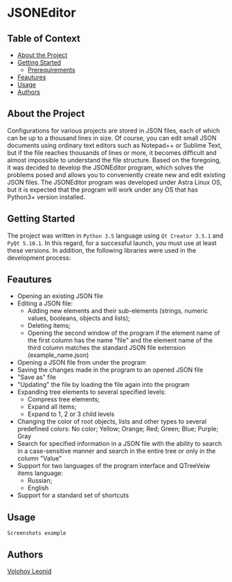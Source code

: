 # JSONEditor

## Table of Context

- [About the Project](#about-the-project)
- [Getting Started](#getting-started)
  * [Prerequirements](#prerequirements)
- [Feautures](#feautures)
- [Usage](#usage)
- [Authors](#authors)

## About the Project

Configurations for various projects are stored in JSON files, each of which can be up to a thousand lines in size. Of course, you can edit small JSON documents using ordinary text editors such as Notepad++ or Sublime Text, but if the file reaches thousands of lines or more, it becomes difficult and almost impossible to understand the file structure.
Based on the foregoing, it was decided to develop the JSONEditor program, which solves the problems posed and allows you to conveniently create new and edit existing JSON files. The JSONEditor program was developed under Astra Linux OS, but it is expected that the program will work under any OS that has Python3+ version installed.

##  Getting Started

The project was written in `Python 3.5` language using `Qt Creator 3.5.1` and `PyQt 5.10.1`. In this regard, for a successful launch, you must use at least these versions. In addition, the following libraries were used in the development process:

## Feautures

- Opening an existing JSON file
- Editing a JSON file: 
  - Adding new elements and their sub-elements (strings, numeric values, booleans, objects and lists); 
  - Deleting items; 
  - Opening the second window of the program if the element name of the first column has the name "file" and the element name of the third column matches the standard JSON file extension (example_name.json)
- Opening a JSON file from under the program
- Saving the changes made in the program to an opened JSON file
- "Save as" file
- "Updating" the file by loading the file again into the program
- Expanding tree elements to several specified levels:
  - Compress tree elements;
  - Expand all items;
  - Expand to 1, 2 or 3 child levels
- Changing the color of root objects, lists and other types to several predefined colors: No color; Yellow; Orange; Red; Green; Blue; Purple; Gray
- Search for specified information in a JSON file with the ability to search in a case-sensitive manner and search in the entire tree or only in the column "Value"
- Support for two languages ​​of the program interface and QTreeVeiw items language:
  - Russian;
  - English
- Support for a standard set of shortcuts

## Usage

`Screenshots example`

## Authors

[Volohov Leonid](https://github.com/LeonidVolohov)
